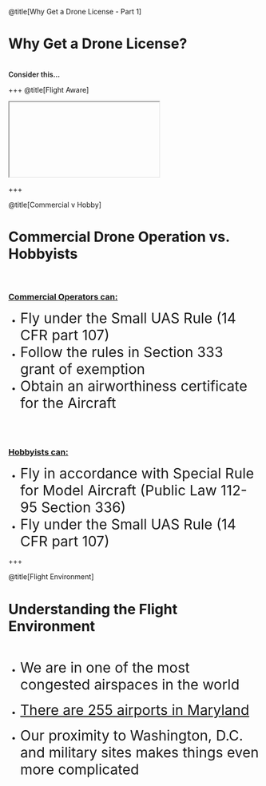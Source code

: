 <div class="slide-bg-style-left"></div><div class="slide-bg-style-right"></div>

@title[Why Get a Drone License - Part 1]

# Why Get a Drone License?

<br>
<div class="center">
<span style="font-weight:600;">Consider this...</span>
</div>

+++
@title[Flight Aware]
<iframe class="stretch" data-src="https://flightaware.com/live/airport_status_bigmap.rvt?airport=KBWI"></iframe>

+++
<div class="slide-bg-style-left"></div><div class="slide-bg-style-right"></div>

@title[Commercial v Hobby]

# Commercial Drone Operation vs. Hobbyists

<br>

### [Commercial Operators can:](https://www.faa.gov/uas/faqs/#fwb)
<ul>
  <li class="fragment"><span style="font-size: 28px;">Fly under the Small UAS Rule (14 CFR part 107)</span></li>
  <li class="fragment"><span style="font-size: 28px;">Follow the rules in Section 333 grant of exemption</span></li>
  <li class="fragment"><span style="font-size: 28px;">Obtain an airworthiness certificate for the Aircraft</span></li>
</ul>

<br>
<br>

### [Hobbyists can:](https://www.faa.gov/uas/faqs/#ffr)
<ul>
  <li class="fragment"><span style="font-size: 28px;">Fly in accordance with Special Rule for Model Aircraft (Public Law 112-95 Section 336)</span></li>
  <li class="fragment"><span style="font-size: 28px;">Fly under the Small UAS Rule (14 CFR part 107)</span></li>
</ul>


+++
<div class="slide-bg-style-left"></div><div class="slide-bg-style-right"></div>

@title[Flight Environment]
# Understanding the Flight Environment

<br>

<ul>
  <li class="fragment"><span style="font-size: 28px;">We are in one of the most congested airspaces in the world</span></li>
  <br>
  <li class="fragment"><span style="font-size: 28px;"><a href="http://ourairports.com/countries/US/MD/">There are 255 airports in Maryland</a></span></li>
  <br>
  <li class="fragment"><span style="font-size: 28px;">Our proximity to Washington, D.C. and military sites makes things even more complicated</span></li>
</ul>
